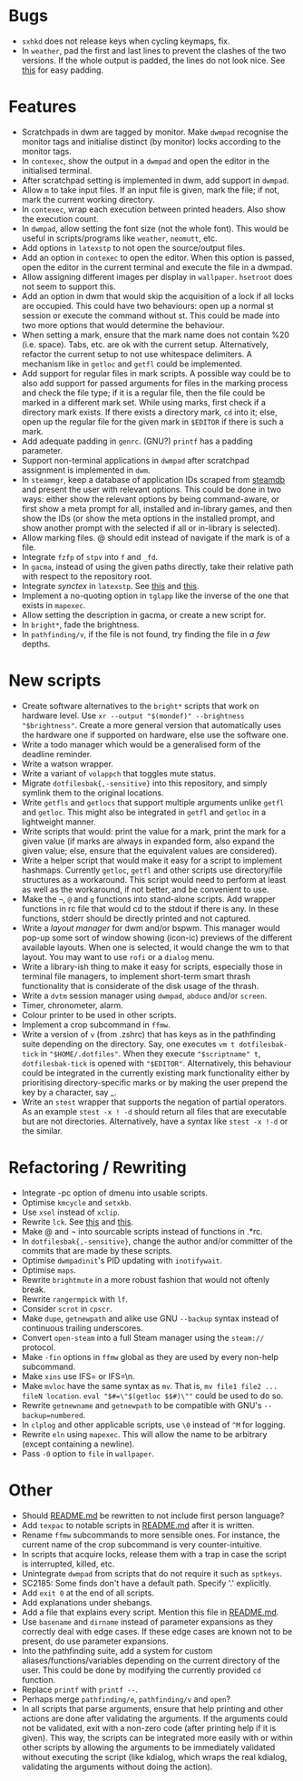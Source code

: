 # Bugs
- `sxhkd` does not release keys when cycling keymaps, fix.
- In `weather`, pad the first and last lines to prevent the clashes of the two versions. If the whole output is padded, the lines do not look nice. See [this](https://www.unix.com/shell-programming-and-scripting/257005-how-add-extra-spaces-make-all-lines-same-length.html) for easy padding.

# Features
- Scratchpads in dwm are tagged by monitor. Make `dwmpad` recognise the monitor tags and initialise distinct (by monitor) locks according to the monitor tags.
- In `contexec`, show the output in a `dwmpad` and open the editor in the initialised terminal.
- After scratchpad setting is implemented in dwm, add support in `dwmpad`.
- Allow `m` to take input files. If an input file is given, mark the file; if not, mark the current working directory.
- In `contexec`, wrap each execution between printed headers. Also show the execution count.
- In `dwmpad`, allow setting the font size (not the whole font). This would be useful in scripts/programs like `weather`, `neomutt`, etc.
- Add options in `latexstp` to not open the source/output files.
- Add an option in `contexec` to open the editor. When this option is passed, open the editor in the current terminal and execute the file in a dwmpad.
- Allow assigning different images per display in `wallpaper`. `hsetroot` does not seem to support this.
- Add an option in dwm that would skip the acquisition of a lock if all locks are occupied. This could have two behaviours: open up a normal st session or execute the command without st. This could be made into two more options that would determine the behaviour.
- When setting a mark, ensure that the mark name does not contain %20 (i.e. space). Tabs, etc. are ok with the current setup. Alternatively, refactor the current setup to not use whitespace delimiters. A mechanism like in `getloc` and `getfl` could be implemented.
- Add support for regular files in mark scripts. A possible way could be to also add support for passed arguments for files in the marking process and check the file type; if it is a regular file, then the file could be marked in a different mark set. While using marks, first check if a directory mark exists. If there exists a directory mark, `cd` into it; else, open up the regular file for the given mark in `$EDITOR` if there is such a mark.
- Add adequate padding in `genrc`. (GNU?) `printf` has a padding parameter.
- Support non-terminal applications in `dwmpad` after scratchpad assignment is implemented in `dwm`.
- In `steammgr`, keep a database of application IDs scraped from [steamdb](https://steamdb.info/apps) and present the user with relevant options. This could be done in two ways: either show the relevant options by being command-aware, or first show a meta prompt for all, installed and in-library games, and then show the IDs (or show the meta options in the installed prompt, and show another prompt with the selected if all or in-library is selected).
- Allow marking files. @ should edit instead of navigate if the mark is of a file.
- Integrate `fzfp` of `stpv` into `f` and `_fd`.
- In `gacma`, instead of using the given paths directly, take their relative path with respect to the repository root.
- Integrate *synctex* in `latexstp`. See [this](https://www.math.cmu.edu/~gautam/sj/blog/20140310-zathura-fsearch.html) and [this](https://gist.github.com/vext01/16df5bd48019d451e078).
- Implement a no-quoting option in `tglapp` like the inverse of the one that exists in `mapexec`.
- Allow setting the description in gacma, or create a new script for.
- In `bright*`, fade the brightness.
- In `pathfinding/v`, if the file is not found, try finding the file in *a few* depths.

# New scripts
- Create software alternatives to the `bright*` scripts that work on hardware level. Use `xr --output "$(mondef)" --brightness "$brightness"`. Create a more general version that automatically uses the hardware one if supported on hardware, else use the software one.
- Write a todo manager which would be a generalised form of the deadline reminder.
- Write a watson wrapper.
- Write a variant of `volappch` that toggles mute status.
- Migrate `dotfilesbak{,-sensitive}` into this repository, and simply symlink them to the original locations.
- Write `getfls` and `getlocs` that support multiple arguments unlike `getfl` and `getloc`. This might also be integrated in `getfl` and `getloc` in a lightweight manner.
- Write scripts that would: print the value for a mark, print the mark for a given value (if marks are always in expanded form, also expand the given value; else, ensure that the equivalent values are considered).
- Write a helper script that would make it easy for a script to implement hashmaps. Currently `getloc`, `getfl` and other scripts use directory/file structures as a workaround. This script would need to perform at least as well as the workaround, if not better, and be convenient to use.
- Make the `¬`, `@` and `g` functions into stand-alone scripts. Add wrapper functions in rc file that would cd to the stdout if there is any. In these functions, stderr should be directly printed and not captured.
- Write a *layout manager* for dwm and/or bspwm. This manager would pop-up some sort of window showing (icon-ic) previews of the different available layouts. When one is selected, it would change the wm to that layout. You may want to use `rofi` or a `dialog` menu.
- Write a library-ish thing to make it easy for scripts, especially those in terminal file managers, to implement short-term smart thrash functionality that is considerate of the disk usage of the thrash.
- Write a `dvtm` session manager using `dwmpad`, `abduco` and/or `screen`.
- Timer, chronometer, alarm.
- Colour printer to be used in other scripts.
- Implement a crop subcommand in `ffmw`.
- Write a version of `v` (from .zshrc) that has keys as in the pathfinding suite depending on the directory. Say, one executes `vm t dotfilesbak-tick` in `"$HOME/.dotfiles"`. When they execute `"$scriptname" t`, `dotfilesbak-tick` is opened with `"$EDITOR"`. Alternatively, this behaviour could be integrated in the currently existing mark functionality either by prioritising directory-specific marks or by making the user prepend the key by a character, say \_.
- Write an `stest` wrapper that supports the negation of partial operators. As an example `stest -x ! -d` should return all files that are executable but are not directories. Alternatively, have a syntax like `stest -x !-d` or the similar.

# Refactoring / Rewriting
- Integrate -pc option of dmenu into usable scripts.
- Optimise `kmcycle` and `setxkb`.
- Use `xsel` instead of `xclip`.
- Rewrite `lck`. See [this](https://stackoverflow.com/questions/185451/quick-and-dirty-way-to-ensure-only-one-instance-of-a-shell-script-is-running-at) and [this](http://mywiki.wooledge.org/BashFAQ/045).
- Make @ and ¬ into sourcable scripts instead of functions in .\*rc.
- In `dotfilesbak{,-sensitive}`, change the author and/or committer of the commits that are made by these scripts.
- Optimise `dwmpadinit`'s PID updating with `inotifywait`.
- Optimise `maps`.
- Rewrite `brightmute` in a more robust fashion that would not oftenly break.
- Rewrite `rangermpick` with `lf`.
- Consider `scrot` in `cpscr`.
- Make `dupe`, `getnewpath` and alike use GNU `--backup` syntax instead of continuous trailing underscores.
- Convert `open-steam` into a full Steam manager using the `steam://` protocol.
- Make `-fin` options in `ffmw` global as they are used by every non-help subcommand.
- Make `xins` use IFS= or IFS=\n.
- Make `mvloc` have the same syntax as `mv`. That is, `mv file1 file2 ... fileN location`. `eval "$#=\"$(getloc $$#)\""` could be used to do so.
- Rewrite `getnewname` and `getnewpath` to be compatible with GNU's `--backup=numbered`.
- In `clplog` and other applicable scripts, use `\0` instead of `^M` for logging.
- Rewrite `eln` using `mapexec`. This will allow the name to be arbitrary (except containing a newline).
- Pass `-0` option to `file` in `wallpaper`.

# Other
- Should [README.md](README.md) be rewritten to not include first person language?
- Add `texpac` to notable scripts in [README.md](README.md) after it is written.
- Rename `ffmw` subcommands to more sensible ones. For instance, the current name of the crop subcommand is very counter-intuitive.
- In scripts that acquire locks, release them with a trap in case the script is interrupted, killed, etc.
- Unintegrate `dwmpad` from scripts that do not require it such as `sptkeys`.
- SC2185: Some finds don't have a default path. Specify '.' explicitly.
- Add `exit 0` at the end of all scripts.
- Add explanations under shebangs.
- Add a file that explains every script. Mention this file in [README.md](README.md).
- Use `basename` and `dirname` instead of parameter expansions as they correctly deal with edge cases. If these edge cases are known not to be present, do use parameter expansions.
- Into the pathfinding suite, add a system for custom aliases/functions/variables depending on the current directory of the user. This could be done by modifying the currently provided `cd` function.
- Replace `printf` with `printf --`.
- Perhaps merge `pathfinding/e`, `pathfinding/v` and `open`?
- In all scripts that parse arguments, ensure that help printing and other actions are done after validating the arguments. If the arguments could not be validated, exit with a non-zero code (after printing help if it is given). This way, the scripts can be integrated more easily with or within other scripts by allowing the arguments to be immediately validated without executing the script (like kdialog, which wraps the real kdialog, validating the arguments without doing the action).

